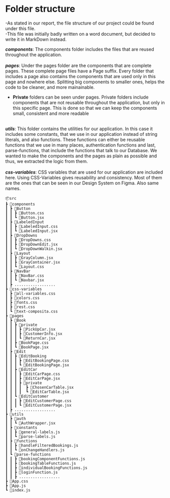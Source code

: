 # Folder structure

-As stated in our report, the file structure of our project could be found under this file. \
-This file was initially badly written on a word document, but decided to write it in MarkDown instead.

**_components_**: The components folder includes the files that are reused throughout the application. \
\
**_pages_**: Under the pages folder are the components that are complete pages. These complete page files have a Page suffix. Every folder that includes a page also contains the components that are used only in this page and nowhere else. Splitting big components to smaller ones, helps the code to be cleaner, and more mainainable.

- **Private** folders can be seen under pages. Private folders include components that are not reusable throughout the application, but only in this specific page. This is done so that we can keep the components small, consistent and more readable

\
 **_utils_**: This folder contains the utilities for our application. In this case it includes some constants, that we use in our application instead of string literals, and also functions. These functions can either be reusable functions that we use in many places, authentication functions and last, parse-functions, that include the functions that talk to our Database. We wanted to make the components and the pages as plain as possible and thus, we extracted the logic from them. \
 \
 **_css-variables_**: CSS variables that are used for our application are included here. Using CSS-Variables gives reusability and consistency. Most of them are the ones that can be seen in our Design System on Figma. Also same names.

```
📦src
┣ 📂components
┃ ┣ 📂Button
┃ ┃ ┣ 📜Button.css
┃ ┃ ┗ 📜Button.jsx
┃ ┣ 📂LabeledInput
┃ ┃ ┣ 📜LabeledInput.css
┃ ┃ ┗ 📜LabeledInput.jsx
┃ ┣ 📂DropDowns
┃ ┃ ┣ 📜DropDowns.css
┃ ┃ ┣ 📜DropDownEdit.jsx
┃ ┃ ┗ 📜DropDownWalkin.jsx
┃ ┣ 📂Layout
┃ ┃ ┣ 📜GrayColumn.jsx
┃ ┃ ┣ 📜GrayContainer.jsx
┃ ┃ ┗ 📜Layout.css
┃ ┣ 📂NavBar
┃ ┃ ┣ 📜NavBar.css
┃ ┃ ┗ 📜Navbar.jsx
┃ ┣ ..................
┣ 📂css-variables
┃ ┣ 📜all-variables.css
┃ ┣ 📜colors.css
┃ ┣ 📜fonts.css
┃ ┣ 📜rest.css
┃ ┗ 📜text-composita.css
┣ 📂pages
┃ ┣ 📂Book
┃ ┃ ┣ 📂private
┃ ┃ ┃ ┣ 📜PickUpCar.jsx
┃ ┃ ┃ ┣ 📜CustomerInfo.jsx
┃ ┃ ┃ ┗ 📜ReturnCar.jsx
┃ ┃ ┣ 📜BookPage.css
┃ ┃ ┗ 📜BookPage.jsx
┃ ┣ 📂Edit
┃ ┃ ┣ 📂EditBooking
┃ ┃ ┃ ┣ 📜EditBookingPage.css
┃ ┃ ┃ ┗ 📜EditBookingPage.jsx
┃ ┃ ┣ 📂EditCar
┃ ┃ ┃ ┣ 📜EditCarPage.css
┃ ┃ ┃ ┣ 📜EditCarPage.jsx
┃ ┃ ┃ ┣ 📂private
┃ ┃ ┃ ┃  ┣ 📜ChosenCarTable.jsx
┃ ┃ ┃ ┃  ┗ 📜EditCarTable.jsx
┃ ┃ ┗ 📂EditCustomer
┃ ┃ ┃ ┣ 📜EditCustomerPage.css
┃ ┃ ┃ ┗ 📜EditCustomerPage.jsx
┃ ┣ ..................
┣ 📂utils
┃ ┣ 📂auth
┃ ┃ ┗ 📜AuthWrapper.jsx
┃ ┣ 📂constants
┃ ┃ ┣ 📜general-labels.js
┃ ┃ ┗ 📜parse-labels.js
┃ ┣ 📂functions
┃ ┃ ┣ 📜handleFilteredBookings.js
┃ ┃ ┗ 📜onChangeHandlers.js
┃ ┗ 📂parse-functions
┃ ┃ ┣ 📜bookingComponentFunctions.js
┃ ┃ ┣ 📜bookingTableFunctions.js
┃ ┃ ┣ 📜individualBookingFunctions.js
┃ ┃ ┣ 📜loginFunction.js
┃ ┃ ┣ ..................
┣ 📜App.css
┣ 📜App.js
┗ 📜index.js
```
